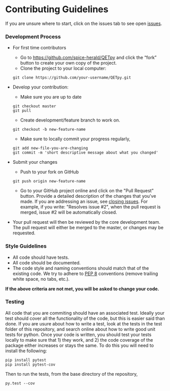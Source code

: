 # Contributing Guidelines

If you are unsure where to start, click on the issues tab to see open [issues](https://github.com/spice-herald/QETpy/issues). 

### Development Process

* For first time contributors
    - Go to https://github.com/spice-herald/QETpy and click the “fork” button to create your own copy of the project.
    - Clone the project to your local computer:
    ```
    git clone https://github.com/your-username/QETpy.git
    ```
* Develop your contribution:
    - Make sure you are up to date
    ```
    git checkout master
    git pull
    ```
    - Create development/feature branch to work on. 
    ```
    git checkout -b new-feature-name
    ```
    
    - Make sure to locally commit your progress regularly, 
    ```
    git add new-file-you-are-changing
    git commit -m 'short descriptive message about what you changed'
    ```
    
* Submit your changes
    - Push to your fork on GitHub
    
    ```
    git push origin new-feature-name
    ```
    
    - Go to your GitHub project online and click on the "Pull Request" button. Provide a detailed description of the changes that you've made. If you are addressing an issue, see [closing issues](https://help.github.com/en/github/managing-your-work-on-github/closing-issues-using-keywords). For example, if you write: "Resolves issue #2", when the pull request is merged, issue #2 will be automatically closed. 
    
* Your pull request will then be reviewed by the core development team. The pull request will either be merged to the master, or changes may be requested. 
    
### Style Guidelines

* All code should have tests.
* All code should be documented.
* The code style and naming conventions should match that of the existing code. We try to adhere to [PEP 8](https://www.python.org/dev/peps/pep-0008/) conventions (remove trailing white space, no tabs, etc.). 

__If the above criteria are not met, you will be asked to change your code.__ 

### Testing

All code that you are commiting should have an associated test. Ideally your test should cover all the functionality of the code, but this is easier said than done. If you are usure about how to write a test, look at the tests in the test folder of this repository, and search online about how to write good unit tests for python. Once your code is written, you should test your tests locally to make sure that 1) they work, and 2) the code coverage of the package either increases or stays the same. To do this you will need to install the following:

```
pip install pytest
pip install pytest-cov
```

Then to run the tests, from the base directory of the repository,

```
py.test --cov
```




    
